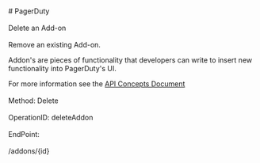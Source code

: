 <br>#     PagerDuty</br>
<br>Delete an Add-on</br>
<br>Remove an existing Add-on.

Addon's are pieces of functionality that developers can write to insert new functionality into PagerDuty's UI.

For more information see the [API Concepts Document](../../docs/CONCEPTS.md#add-ons)
</br>
<br>Method: Delete</br>
<br>OperationID: deleteAddon</br>
<br>EndPoint:</br>
<br>/addons/{id}</br>
